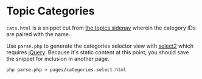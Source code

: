 # Topic Categories

`cats.html` is a snippet cut from [the topics sidenav][1]
wherein the category IDs are paired with the name.

Use `parse.php` to generate the categories selector view with
[select2][2] which requires [jQuery][3].
Because it's static content at this point, you should save the snippet
for inclusion in another page.

    php parse.php > pages/categories.select.html

  [1]:https://wordpress.uark.edu/business/
  [2]:https://select2.github.io/
  [3]:http://code.jquery.com/
